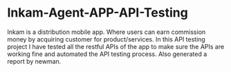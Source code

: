 # Inkam-Agent-APP-API-Testing
Inkam is a distribution mobile app. Where users can earn commission money by acquiring customer for product/services. In this API testing project I have tested all the restful APIs of the app to make sure the APIs are working fine and automated the API testing process. Also generated a report by newman.
